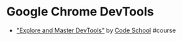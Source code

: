 # Google Chrome DevTools

* ["Explore and Master DevTools"](http://discover-devtools.codeschool.com/) by [Code School](https://www.codeschool.com/) #course
